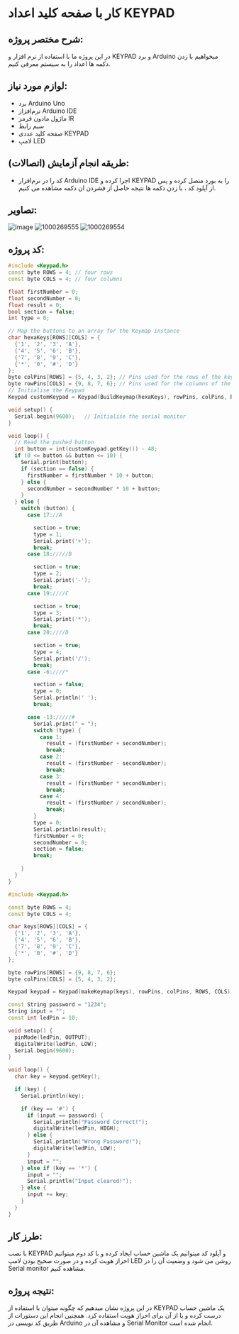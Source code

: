 # کار با صفحه کلید اعداد KEYPAD

## شرح مختصر پروژه:
در این پروژه ما با استفاده از نرم افزار و KEYPAD و برد Arduino میخواهیم با زدن دکمه ها اعداد را به سیستم معرفی کنیم.

## لوازم مورد نیاز:
-  برد Arduino Uno
- نرم‌افزار Arduino IDE
- ماژول مادون قرمز IR
- سیم رابط
- صفحه کلید عددی KEYPAD
- لامپ LED

## طریقه انجام آزمایش (اتصالات):
- کد را در نرم‌افزار Arduino IDE اجرا کرده و KEYPAD را به بورد متصل کرده و پس از آپلود کد ، با زدن دکمه ها نتیجه حاصل از فشردن ان دکمه مشاهده می کنیم.


## تصاویر:

![image](https://github.com/user-attachments/assets/79a4d690-6dae-47d9-922b-4d0420e04c10)
![1000269555](https://github.com/user-attachments/assets/01b0c876-27ba-4474-95c7-182b729c5acb)
![1000269554](https://github.com/user-attachments/assets/76d9a597-cbd6-44bf-b8f2-efc859273f97)






## کد پروژه:
```cpp
#include <Keypad.h>
const byte ROWS = 4; // four rows 
const byte COLS = 4; // four columns

float firstNumber = 0;
float secondNumber = 0;
float result = 0;
bool section = false;
int type = 0;

// Map the buttons to an array for the Keymap instance
char hexaKeys[ROWS][COLS] = {
  {'1', '2', '3', 'A'},
  {'4', '5', '6', 'B'},
  {'7', '8', '9', 'C'},
  {'*', '0', '#', 'D'}
};
byte colPins[ROWS] = {5, 4, 3, 2}; // Pins used for the rows of the keypad
byte rowPins[COLS] = {9, 8, 7, 6}; // Pins used for the columns of the keypad
// Initialise the Keypad
Keypad customKeypad = Keypad(BuildKeymap(hexaKeys), rowPins, colPins, ROWS, COLS);

void setup() {
  Serial.begin(9600);   // Initialise the serial monitor
}

void loop() {
  // Read the pushed button
  int button = int(customKeypad.getKey()) - 48;
  if (0 <= button && button <= 10) {
    Serial.print(button);
    if (section == false) {
      firstNumber = firstNumber * 10 + button;
    } else {
      secondNumber = secondNumber * 10 + button;
    }
  } else {
    switch (button) {
      case 17://A

        section = true;
        type = 1;
        Serial.print('+');
        break;
      case 18://///B

        section = true;
        type = 2;
        Serial.print('-');
        break;
      case 19:////C

        section = true;
        type = 3;
        Serial.print('*');
        break;
      case 20:////D

        section = true;
        type = 4;
        Serial.print('/');
        break;
      case -6:////*

        section = false;
        type = 0;
        Serial.println(' ');
        break;

      case -13://///#
        Serial.print(" = ");
        switch (type) {
          case 1:
            result = (firstNumber + secondNumber);
            break;
          case 2:
            result = (firstNumber - secondNumber);
            break;
          case 3:
            result = (firstNumber * secondNumber);
            break;
          case 4:
            result = (firstNumber / secondNumber);
            break;
        }
        type = 0;
        Serial.println(result);
        firstNumber = 0;
        secondNumber = 0;
        section = false;
        break;

    }
  }
}
```
```cpp
#include <Keypad.h>

const byte ROWS = 4;
const byte COLS = 4;

char keys[ROWS][COLS] = {
  {'1', '2', '3', 'A'},
  {'4', '5', '6', 'B'},
  {'7', '8', '9', 'C'},
  {'*', '0', '#', 'D'}
};

byte rowPins[ROWS] = {9, 8, 7, 6};
byte colPins[COLS] = {5, 4, 3, 2};

Keypad keypad = Keypad(makeKeymap(keys), rowPins, colPins, ROWS, COLS);

const String password = "1234";
String input = "";
const int ledPin = 10;

void setup() {
  pinMode(ledPin, OUTPUT);
  digitalWrite(ledPin, LOW);
  Serial.begin(9600);
}

void loop() {
  char key = keypad.getKey();

  if (key) {
    Serial.println(key);

    if (key == '#') {
      if (input == password) {
        Serial.println("Password Correct!");
        digitalWrite(ledPin, HIGH);
      } else {
        Serial.println("Wrong Password!");
        digitalWrite(ledPin, LOW);
      }
      input = "";
    } else if (key == '*') {
      input = "";
      Serial.println("Input cleared!");
    } else {
      input += key;
    }
  }
}
```
## طرز کار:
با نصب KEYPAD و آپلود کد میتوانیم یک ماشین حساب ایجاد کرده و با کد دوم میتوانیم احراز هویت کرده و در صورت صحیح بودن لامپ LED روشن می شود و وضعیت آن را در Serial monitor مشاهده کنیم.
## نتیجه‌ پروژه:
در این پروژه نشان‌ میدهیم که چگونه میتوان با استفاده از KEYPAD یک ماشین حساب درست کرده و یا از آن برای احراز هویت استفاده کرد. همچنین انجام این دستورات از طریق کد نویسی در Arduino و مشاهده آن در Serial Monitor انجام شده است.
